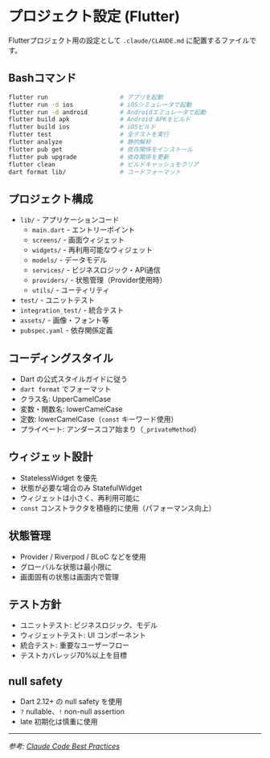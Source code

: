 # プロジェクト設定 (Flutter)

Flutterプロジェクト用の設定として `.claude/CLAUDE.md` に配置するファイルです。

## Bashコマンド

```bash
flutter run                    # アプリを起動
flutter run -d ios             # iOSシミュレータで起動
flutter run -d android         # Androidエミュレータで起動
flutter build apk              # Android APKをビルド
flutter build ios              # iOSビルド
flutter test                   # 全テストを実行
flutter analyze                # 静的解析
flutter pub get                # 依存関係をインストール
flutter pub upgrade            # 依存関係を更新
flutter clean                  # ビルドキャッシュをクリア
dart format lib/               # コードフォーマット
```

## プロジェクト構成

- `lib/` - アプリケーションコード
  - `main.dart` - エントリーポイント
  - `screens/` - 画面ウィジェット
  - `widgets/` - 再利用可能なウィジェット
  - `models/` - データモデル
  - `services/` - ビジネスロジック・API通信
  - `providers/` - 状態管理（Provider使用時）
  - `utils/` - ユーティリティ
- `test/` - ユニットテスト
- `integration_test/` - 統合テスト
- `assets/` - 画像・フォント等
- `pubspec.yaml` - 依存関係定義

## コーディングスタイル

- Dart の公式スタイルガイドに従う
- `dart format` でフォーマット
- クラス名: UpperCamelCase
- 変数・関数名: lowerCamelCase
- 定数: lowerCamelCase（`const` キーワード使用）
- プライベート: アンダースコア始まり（`_privateMethod`）

## ウィジェット設計

- StatelessWidget を優先
- 状態が必要な場合のみ StatefulWidget
- ウィジェットは小さく、再利用可能に
- `const` コンストラクタを積極的に使用（パフォーマンス向上）

## 状態管理

- Provider / Riverpod / BLoC などを使用
- グローバルな状態は最小限に
- 画面固有の状態は画面内で管理

## テスト方針

- ユニットテスト: ビジネスロジック、モデル
- ウィジェットテスト: UI コンポーネント
- 統合テスト: 重要なユーザーフロー
- テストカバレッジ70%以上を目標

## null safety

- Dart 2.12+ の null safety を使用
- `?` nullable、`!` non-null assertion
- late 初期化は慎重に使用

---

*参考: [Claude Code Best Practices](https://www.anthropic.com/engineering/claude-code-best-practices)*
